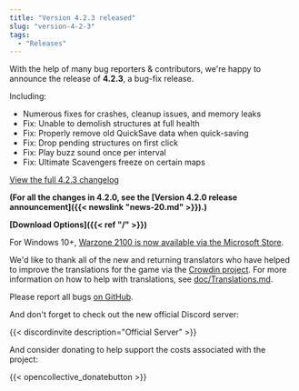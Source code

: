 ```yaml
---
title: "Version 4.2.3 released"
slug: "version-4-2-3"
tags:
  - "Releases"
---
```


With the help of many bug reporters & contributors, we're happy to announce the release of **4.2.3**, a bug-fix release.

Including:
- Numerous fixes for crashes, cleanup issues, and memory leaks
- Fix: Unable to demolish structures at full health
- Fix: Properly remove old QuickSave data when quick-saving
- Fix: Drop pending structures on first click
- Fix: Play buzz sound once per interval
- Fix: Ultimate Scavengers freeze on certain maps

[View the full 4.2.3 changelog](https://github.com/Warzone2100/warzone2100/raw/4.2.3/ChangeLog)

**(For all the changes in 4.2.0, see the [Version 4.2.0 release announcement]({{< newslink "news-20.md" >}}).)**

**[Download Options]({{< ref "/" >}})**

For Windows 10+, [Warzone 2100 is now available via the Microsoft Store](https://www.microsoft.com/store/apps/9MW0Z4MPCS8C).

We'd like to thank all of the new and returning translators who have helped to improve the translations for the game via the [Crowdin project](https://crowdin.com/project/warzone2100). For more information on how to help with translations, see [doc/Translations.md](https://github.com/Warzone2100/warzone2100/blob/master/doc/Translations.md#how-do-i-help-translate).

Please report all bugs [on GitHub](https://github.com/Warzone2100/warzone2100/issues).

And don't forget to check out the new official Discord server:

{{< discordinvite description="Official Server" >}}

And consider donating to help support the costs associated with the project:

{{< opencollective_donatebutton >}}
